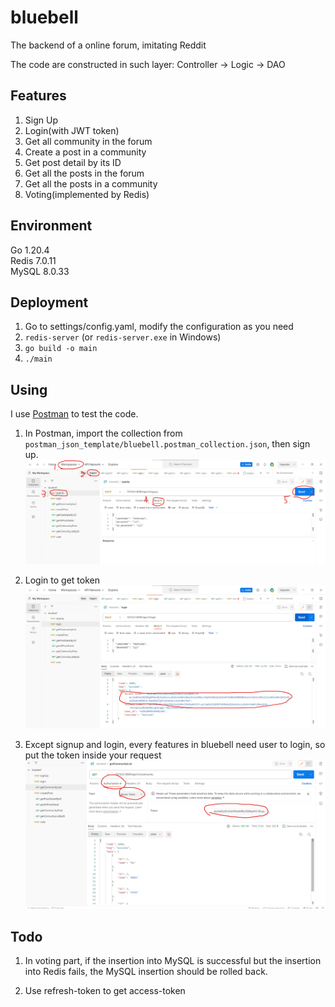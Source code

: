 # bluebell
The backend of a online forum, imitating Reddit

The code are constructed in such layer: Controller -> Logic -> DAO

## Features
1. Sign Up
2. Login(with JWT token)
3. Get all community in the forum
4. Create a post in a community
5. Get post detail by its ID
6. Get all the posts in the forum
7. Get all the posts in a community
8. Voting(implemented by Redis)

## Environment
Go 1.20.4  
Redis 7.0.11  
MySQL 8.0.33

## Deployment
1. Go to settings/config.yaml, modify the configuration as you need
2. `redis-server` (or `redis-server.exe` in Windows)
3. `go build -o main`
4. `./main`

## Using
I use [Postman](https://www.postman.com/) to test the code.  
1. In Postman, import the collection from `postman_json_template/bluebell.postman_collection.json`,
then sign up.
![Example Image](readme_pictures/start.png)
2. Login to get token
![Example Image](readme_pictures/login.png)

3. Except signup and login, every features in bluebell need user to login,
so put the token inside your request
![Example Image](readme_pictures/send_request_with_token.png)

## Todo
1. In voting part, if the insertion into MySQL is successful but the insertion 
into Redis fails, the MySQL insertion should be rolled back.

2. Use refresh-token to get access-token
